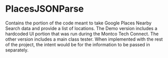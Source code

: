 # PlacesJSONParse
Contains the portion of the code meant to take Google Places Nearby Search data and provide a list of locations. 
The Demo version includes a hardcoded UI portion that was run during the Montco Tech Connect. 
The other version includes a main class tester.  When implemented with the rest of the project, the intent would be for the information to be passed in separately.
